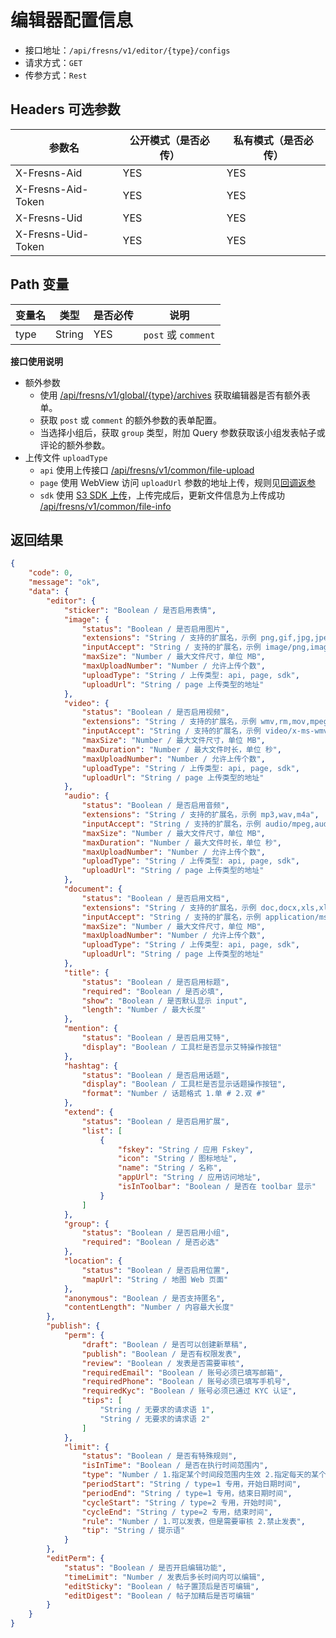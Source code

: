 # 编辑器配置信息

- 接口地址：`/api/fresns/v1/editor/{type}/configs`
- 请求方式：`GET`
- 传参方式：`Rest`

## Headers 可选参数

| 参数名 | 公开模式（是否必传） | 私有模式（是否必传） |
| --- | --- | --- |
| X-Fresns-Aid | YES | YES |
| X-Fresns-Aid-Token | YES | YES |
| X-Fresns-Uid | YES | YES |
| X-Fresns-Uid-Token | YES | YES |

## Path 变量

| 变量名 | 类型 | 是否必传 | 说明 |
| --- | --- | --- | --- |
| type | String | YES | `post` 或 `comment` |

**接口使用说明**

- 额外参数
    - 使用 [/api/fresns/v1/global/{type}/archives](../global/archives.md) 获取编辑器是否有额外表单。
    - 获取 `post` 或 `comment` 的额外参数的表单配置。
    - 当选择小组后，获取 `group` 类型，附加 Query 参数获取该小组发表帖子或评论的额外参数。
- 上传文件 `uploadType`
    - `api` 使用上传接口 [/api/fresns/v1/common/file-upload](../common/file-upload.md)
    - `page` 使用 WebView 访问 `uploadUrl` 参数的地址上传，规则见[回调返参](../../reference/callback/index.md)
    - `sdk` 使用 [S3 SDK 上传](../common/file-upload-token.md)，上传完成后，更新文件信息为上传成功 [/api/fresns/v1/common/file-info](../common/file-update.md)

## 返回结果

```json
{
    "code": 0,
    "message": "ok",
    "data": {
        "editor": {
            "sticker": "Boolean / 是否启用表情",
            "image": {
                "status": "Boolean / 是否启用图片",
                "extensions": "String / 支持的扩展名，示例 png,gif,jpg,jpeg,bmp,heic",
                "inputAccept": "String / 支持的扩展名，示例 image/png,image/gif,image/jpeg,image/jpeg,image/bmp",
                "maxSize": "Number / 最大文件尺寸，单位 MB",
                "maxUploadNumber": "Number / 允许上传个数",
                "uploadType": "String / 上传类型: api, page, sdk",
                "uploadUrl": "String / page 上传类型的地址"
            },
            "video": {
                "status": "Boolean / 是否启用视频",
                "extensions": "String / 支持的扩展名，示例 wmv,rm,mov,mpeg,mp4,3gp,flv,avi,rmvb",
                "inputAccept": "String / 支持的扩展名，示例 video/x-ms-wmv,application/vnd.rn-realmedia,video/quicktime,video/mpeg,video/mp4,video/3gpp,video/x-flv,video/x-msvideo,application/vnd.rn-realmedia-vbr",
                "maxSize": "Number / 最大文件尺寸，单位 MB",
                "maxDuration": "Number / 最大文件时长，单位 秒",
                "maxUploadNumber": "Number / 允许上传个数",
                "uploadType": "String / 上传类型: api, page, sdk",
                "uploadUrl": "String / page 上传类型的地址"
            },
            "audio": {
                "status": "Boolean / 是否启用音频",
                "extensions": "String / 支持的扩展名，示例 mp3,wav,m4a",
                "inputAccept": "String / 支持的扩展名，示例 audio/mpeg,audio/x-wav,audio/mp4",
                "maxSize": "Number / 最大文件尺寸，单位 MB",
                "maxDuration": "Number / 最大文件时长，单位 秒",
                "maxUploadNumber": "Number / 允许上传个数",
                "uploadType": "String / 上传类型: api, page, sdk",
                "uploadUrl": "String / page 上传类型的地址"
            },
            "document": {
                "status": "Boolean / 是否启用文档",
                "extensions": "String / 支持的扩展名，示例 doc,docx,xls,xlsx,csv,ppt,pptx,pps,ppts,pdf,txt,md,markdown,rar,zip,7z,epub,mobi",
                "inputAccept": "String / 支持的扩展名，示例 application/msword,application/vnd.openxmlformats-officedocument.wordprocessingml.document,application/vnd.ms-excel",
                "maxSize": "Number / 最大文件尺寸，单位 MB",
                "maxUploadNumber": "Number / 允许上传个数",
                "uploadType": "String / 上传类型: api, page, sdk",
                "uploadUrl": "String / page 上传类型的地址"
            },
            "title": {
                "status": "Boolean / 是否启用标题",
                "required": "Boolean / 是否必填",
                "show": "Boolean / 是否默认显示 input",
                "length": "Number / 最大长度"
            },
            "mention": {
                "status": "Boolean / 是否启用艾特",
                "display": "Boolean / 工具栏是否显示艾特操作按钮"
            },
            "hashtag": {
                "status": "Boolean / 是否启用话题",
                "display": "Boolean / 工具栏是否显示话题操作按钮",
                "format": "Number / 话题格式 1.单 # 2.双 #"
            },
            "extend": {
                "status": "Boolean / 是否启用扩展",
                "list": [
                    {
                        "fskey": "String / 应用 Fskey",
                        "icon": "String / 图标地址",
                        "name": "String / 名称",
                        "appUrl": "String / 应用访问地址",
                        "isInToolbar": "Boolean / 是否在 toolbar 显示"
                    }
                ]
            },
            "group": {
                "status": "Boolean / 是否启用小组",
                "required": "Boolean / 是否必选"
            },
            "location": {
                "status": "Boolean / 是否启用位置",
                "mapUrl": "String / 地图 Web 页面"
            },
            "anonymous": "Boolean / 是否支持匿名",
            "contentLength": "Number / 内容最大长度"
        },
        "publish": {
            "perm": {
                "draft": "Boolean / 是否可以创建新草稿",
                "publish": "Boolean / 是否有权限发表",
                "review": "Boolean / 发表是否需要审核",
                "requiredEmail": "Boolean / 账号必须已填写邮箱",
                "requiredPhone": "Boolean / 账号必须已填写手机号",
                "requiredKyc": "Boolean / 账号必须已通过 KYC 认证",
                "tips": [
                    "String / 无要求的请求语 1",
                    "String / 无要求的请求语 2"
                ]
            },
            "limit": {
                "status": "Boolean / 是否有特殊规则",
                "isInTime": "Boolean / 是否在执行时间范围内",
                "type": "Number / 1.指定某个时间段范围内生效 2.指定每天的某个时间段范围内循环生效",
                "periodStart": "String / type=1 专用，开始日期时间",
                "periodEnd": "String / type=1 专用，结束日期时间",
                "cycleStart": "String / type=2 专用，开始时间",
                "cycleEnd": "String / type=2 专用，结束时间",
                "rule": "Number / 1.可以发表，但是需要审核 2.禁止发表",
                "tip": "String / 提示语"
            }
        },
        "editPerm": {
            "status": "Boolean / 是否开启编辑功能",
            "timeLimit": "Number / 发表后多长时间内可以编辑",
            "editSticky": "Boolean / 帖子置顶后是否可编辑",
            "editDigest": "Boolean / 帖子加精后是否可编辑"
        }
    }
}
```
